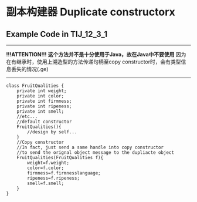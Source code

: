 # 副本构建器 Duplicate constructorx
## Example Code in TIJ_12_3_1
***
**!!!ATTENTION!!!**
**这个方法并不是十分使用于Java，故在Java中不要使用**
因为在有继承时，使用上溯造型的方法传递句柄至copy constructor时，会有类型信息丢失的情况(.ge)
***
```
class FruitQualities {
    private int weight;
    private int color;
    private int firmness;
    private int ripeness;
    private int smell;
    //etc...
    //default constructor
    FruitQualities(){
        //design by self...
    }
    //Copy constructor
    //In fact, just send a same handle into copy constructor 
    //to send the orignal object message to the dupliacte object
    FruitQualities(FruitQualities f){
        weight=f.weight;
        color=f.color;
        firmness=f.firmnesslanguage;
        ripeness=f.ripeness;
        smell=f.smell;    
    }
}
```
